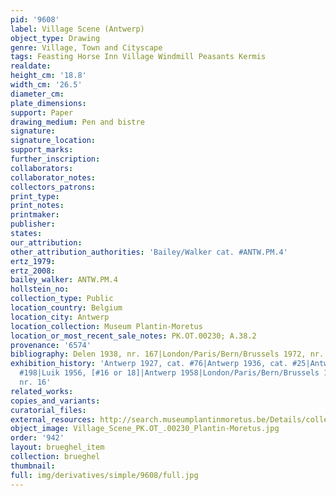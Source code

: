```yaml
---
pid: '9608'
label: Village Scene (Antwerp)
object_type: Drawing
genre: Village, Town and Cityscape
tags: Feasting Horse Inn Village Windmill Peasants Kermis
realdate: 
height_cm: '18.8'
width_cm: '26.5'
diameter_cm: 
plate_dimensions: 
support: Paper
drawing_medium: Pen and bistre
signature: 
signature_location: 
support_marks: 
further_inscription: 
collaborators: 
collaborator_notes: 
collectors_patrons: 
print_type: 
print_notes: 
printmaker: 
publisher: 
states: 
our_attribution: 
other_attribution_authorities: 'Bailey/Walker cat. #ANTW.PM.4'
ertz_1979: 
ertz_2008: 
bailey_walker: ANTW.PM.4
hollstein_no: 
collection_type: Public
location_country: Belgium
location_city: Antwerp
location_collection: Museum Plantin-Moretus
location_or_most_recent_sale_notes: PK.OT.00230; A.38.2
provenance: '6574'
bibliography: Delen 1938, nr. 167|London/Paris/Bern/Brussels 1972, nr. 16, note 5
exhibition_history: 'Antwerp 1927, cat. #76|Antwerp 1936, cat. #25|Antwerp 1955, cat.
  #198|Luik 1956, [#16 or 18]|Antwerp 1958|London/Paris/Bern/Brussels 1972, under
  nr. 16'
related_works: 
copies_and_variants: 
curatorial_files: 
external_resources: http://search.museumplantinmoretus.be/Details/collect/276962
object_image: Village_Scene_PK.OT_.00230_Plantin-Moretus.jpg
order: '942'
layout: brueghel_item
collection: brueghel
thumbnail: 
full: img/derivatives/simple/9608/full.jpg
---
```

